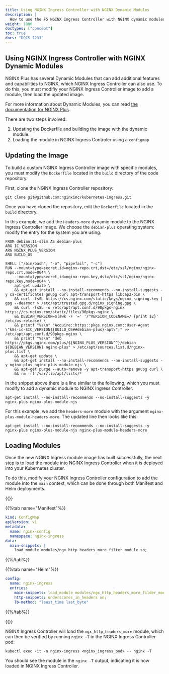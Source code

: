 ```yaml
---
title: Using NGINX Ingress Controller with NGINX Dynamic Modules
description: |
  How to use the F5 NGINX Ingress Controller with NGINX dynamic modules.
weight: 1800
doctypes: ["concept"]
toc: true
docs: "DOCS-1231"
---
```


## Using NGINX Ingress Controller with NGINX Dynamic Modules

NGINX Plus has several Dynamic Modules that can add additional features and capabilities to NGINX, which NGINX Ingress Controller can also use. To do this, you must modifiy your NGINX Ingress Controller image to add a module, then load the updated image.

For more information about Dynamic Modules, you can read [the documentation for NGINX Plus](https://docs.nginx.com/nginx/admin-guide/dynamic-modules/dynamic-modules/).

There are two steps involved:

1. Updating the Dockerfile and building the image with the dynamic module.
1. Loading the module in NGINX Ingress Controler using a `configmap`

## Updating the Image

To build a custom NGINX Ingress Controller image with specific modules, you must modify the `Dockerfile` located in the `build` directory of the code repository.

First, clone the NGINX Ingress Controller repository:

```shell
git clone git@github.com:nginxinc/kubernetes-ingress.git
```

Once you have cloned the repository, edit the `Dockerfile` located in the `build` directory.

In this example, we add the `Headers-more` dynamic module to the NGINX Ingress Controller image. We choose the `debian-plus` operating system: modify the entry for the system you are using.

```docker
FROM debian:11-slim AS debian-plus
ARG IC_VERSION
ARG NGINX_PLUS_VERSION
ARG BUILD_OS

SHELL ["/bin/bash", "-o", "pipefail", "-c"]
RUN --mount=type=secret,id=nginx-repo.crt,dst=/etc/ssl/nginx/nginx-repo.crt,mode=0644 \
	--mount=type=secret,id=nginx-repo.key,dst=/etc/ssl/nginx/nginx-repo.key,mode=0644 \
	apt-get update \
	&& apt-get install --no-install-recommends --no-install-suggests -y ca-certificates gnupg curl apt-transport-https libcap2-bin \
	&& curl -fsSL https://cs.nginx.com/static/keys/nginx_signing.key | gpg --dearmor > /etc/apt/trusted.gpg.d/nginx_signing.gpg \
	&& curl -fsSL -o /etc/apt/apt.conf.d/90pkgs-nginx https://cs.nginx.com/static/files/90pkgs-nginx \
	&& DEBIAN_VERSION=$(awk -F '=' '/^VERSION_CODENAME=/ {print $2}' /etc/os-release) \
	&& printf "%s\n" "Acquire::https::pkgs.nginx.com::User-Agent \"k8s-ic-$IC_VERSION${BUILD_OS##debian-plus}-apt\";" >> /etc/apt/apt.conf.d/90pkgs-nginx \
	&& printf "%s\n" "deb https://pkgs.nginx.com/plus/${NGINX_PLUS_VERSION^^}/debian ${DEBIAN_VERSION} nginx-plus" > /etc/apt/sources.list.d/nginx-plus.list \
	&& apt-get update \
	&& apt-get install --no-install-recommends --no-install-suggests -y nginx-plus nginx-plus-module-njs \
	&& apt-get purge --auto-remove -y apt-transport-https gnupg curl \
	&& rm -rf /var/lib/apt/lists/*
```

In the snippet above there is a line similar to the following, which you must modify to add a dynamic module to NGINX Ingress Controller.

```shell
apt-get install --no-install-recommends --no-install-suggests -y nginx-plus nginx-plus-module-njs
```

For this example, we add the `headers-more` module with the argument `nginx-plus-module-headers-more`. The updated line then looks like this:

```shell
apt-get install --no-install-recommends --no-install-suggests -y nginx-plus nginx-plus-module-njs nginx-plus-module-headers-more
```

## Loading Modules

Once the new NGINX Ingress module image has built successfully, the next step is to load the module into NGINX Ingress Controller when it is deployed into your Kubernetes cluster.

To do this, modify your NGINX Ingress Controller configuration to add the module into the `main` context, which can be done through both Manifest and Helm deployments.

{{<tabs name="install-methods">}}

{{%tab name="Manifest"%}}

```yaml
kind: ConfigMap
apiVersion: v1
metadata:
  name: nginx-config
  namespace: nginx-ingress
data:
  main-snippets: |
    load_module modules/ngx_http_headers_more_filter_module.so;
```

{{%/tab%}}

{{%tab name="Helm"%}}

```yaml
config:
  name: nginx-ingress
  entries:
    main-snippets: load_module modules/ngx_http_headers_more_filder_module.so;
    http-snippets: underscores_in_headers on;
    lb-method: "least_time last_byte"
```

{{%/tab%}}

{{</tabs>}}

NGINX Ingress Controller will load the `ngx_http_headers_more` module, which can then be verified by running `nginx -T` in the NGINX Ingress Controller pod:

```shell
kubectl exec -it -n nginx-ingress <nginx_ingress_pod> -- nginx -T
```

You should see the module in the `nginx -T` output, indicating it is now loaded in NGINX Ingress Controller.